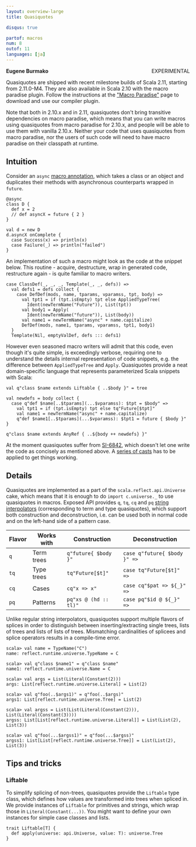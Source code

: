 ```yaml
---
layout: overview-large
title: Quasiquotes

disqus: true

partof: macros
num: 8
outof: 11
languages: [ja]
---
```

<span class="label warning" style="float: right;">EXPERIMENTAL</span>

**Eugene Burmako**

Quasiquotes are shipped with recent milestone builds of Scala 2.11, starting from 2.11.0-M4. They are also available in Scala 2.10 with the macro paradise plugin. Follow the instructions at the ["Macro Paradise"](/overviews/macros/paradise.html) page to download and use our compiler plugin.

Note that both in 2.10.x and in 2.11, quasiquotes don't bring transitive dependencies on macro paradise,
which means that you can write macros using quasiquotes from macro paradise for 2.10.x, and people will be able
to use them with vanilla 2.10.x.
Neither your code that uses quasiquotes from macro paradise, nor the users of such code will need to have macro paradise
on their classpath at runtime.

## Intuition

Consider an `async` [macro annotation](/overviews/macros/annotations.html), which takes a class or an object and duplicates their methods with asynchronous counterparts wrapped in `future`.

    @async
    class D {
      def x = 2
      // def asyncX = future { 2 }
    }

    val d = new D
    d.asyncX onComplete {
      case Success(x) => println(x)
      case Failure(_) => println("failed")
    }

An implementation of such a macro might look as the code at the snippet below. This routine - acquire, destructure, wrap in generated code, restructure again - is quite familiar to macro writers.

    case ClassDef(_, _, _, Template(_, _, defs)) =>
      val defs1 = defs collect {
        case DefDef(mods, name, tparams, vparamss, tpt, body) =>
          val tpt1 = if (tpt.isEmpty) tpt else AppliedTypeTree(
            Ident(newTermName("Future")), List(tpt))
          val body1 = Apply(
            Ident(newTermName("future")), List(body))
          val name1 = newTermName("async" + name.capitalize)
          DefDef(mods, name1, tparams, vparamss, tpt1, body1)
      }
      Template(Nil, emptyValDef, defs ::: defs1)

However even seasoned macro writers will admit that this code, even though it's quite simple, is exceedingly verbose, requiring one to understand the details internal representation of code snippets, e.g. the difference between `AppliedTypeTree` and `Apply`. Quasiquotes provide a neat domain-specific language that represents parameterized Scala snippets with Scala:

    val q"class $name extends Liftable { ..$body }" = tree

    val newdefs = body collect {
      case q"def $name[..$tparams](...$vparamss): $tpt = $body" =>
        val tpt1 = if (tpt.isEmpty) tpt else tq"Future[$tpt]"
        val name1 = newTermName("async" + name.capitalize)
        q"def $name1[..$tparams](...$vparamss): $tpt1 = future { $body }"
    }

    q"class $name extends AnyRef { ..${body ++ newdefs} }"

At the moment quasiquotes suffer from [SI-6842](https://issues.scala-lang.org/browse/SI-6842), which doesn't let one write the code as concisely as mentioned above. A [series of casts](https://gist.github.com/7ab617d054f28d68901b) has to be applied to get things working.

## Details

Quasiquotes are implemented as a part of the `scala.reflect.api.Universe` cake, which means that it is enough to do `import c.universe._` to use quasiquotes in macros. Exposed API provides `q`, `tq`, `cq` and `pq` [string interpolators](/overviews/core/string-interpolation.html) (corresponding to term and type quasiquotes), which support both construction and deconstruction, i.e. can be used both in normal code and on the left-hand side of a pattern case.

| Flavor | Works with | Construction          | Deconstruction                |
|--------|------------|-----------------------|-------------------------------|
| `q`    | Term trees | `q"future{ $body }"`  | `case q"future{ $body }" =>`  |
| `tq`   | Type trees | `tq"Future[$t]"`      | `case tq"Future[$t]" =>`      |
| `cq`   | Cases      | `cq"x => x"`          | `case cq"$pat => ${_}" =>`    |
| `pq`   | Patterns   | `pq"xs @ (hd :: tl)"` | `case pq"$id @ ${_}" =>`      |

Unlike regular string interpolators, quasiquotes support multiple flavors of splices in order to distinguish between inserting/extracting single trees, lists of trees and lists of lists of trees. Mismatching cardinalities of splicees and splice operators results in a compile-time error.

    scala> val name = TypeName("C")
    name: reflect.runtime.universe.TypeName = C

    scala> val q"class $name1" = q"class $name"
    name1: reflect.runtime.universe.Name = C

    scala> val args = List(Literal(Constant(2)))
    args: List[reflect.runtime.universe.Literal] = List(2)

    scala> val q"foo(..$args1)" = q"foo(..$args)"
    args1: List[reflect.runtime.universe.Tree] = List(2)

    scala> val argss = List(List(Literal(Constant(2))), List(Literal(Constant(3))))
    argss: List[List[reflect.runtime.universe.Literal]] = List(List(2), List(3))

    scala> val q"foo(...$argss1)" = q"foo(...$argss)"
    argss1: List[List[reflect.runtime.universe.Tree]] = List(List(2), List(3))

## Tips and tricks

### Liftable

To simplify splicing of non-trees, quasiquotes provide the `Liftable` type class, which defines how values are transformed into trees when spliced in. We provide instances of `Liftable` for primitives and strings, which wrap those in `Literal(Constant(...))`. You might want to define your own instances for simple case classes and lists.

    trait Liftable[T] {
      def apply(universe: api.Universe, value: T): universe.Tree
    }
